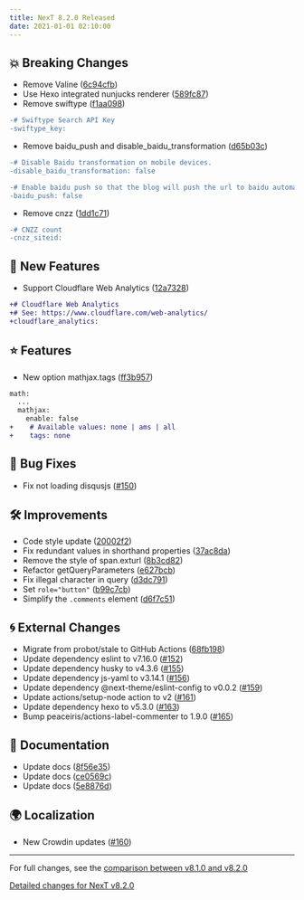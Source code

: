 ```yaml
---
title: NexT 8.2.0 Released
date: 2021-01-01 02:10:00
---
```


## 💥 Breaking Changes

- Remove Valine ([6c94cfb](https://github.com/next-theme/hexo-theme-next/commit/6c94cfb45fd8958c78e3532b32efdfb03efafc54))
- Use Hexo integrated nunjucks renderer ([589fc87](https://github.com/next-theme/hexo-theme-next/commit/589fc8721e5a8ec51eabfee115f606da925e0849))
- Remove swiftype ([f1aa098](https://github.com/next-theme/hexo-theme-next/commit/f1aa09877360f9e2a9e471b41bac22c34936c8dd))
```diff
-# Swiftype Search API Key
-swiftype_key:
```
- Remove baidu_push and disable_baidu_transformation ([d65b03c](https://github.com/next-theme/hexo-theme-next/commit/d65b03c3e134d422ff7156995f6807c72584dd12))
```diff
-# Disable Baidu transformation on mobile devices.
-disable_baidu_transformation: false

-# Enable baidu push so that the blog will push the url to baidu automatically which is very helpful for SEO.
-baidu_push: false
```
- Remove cnzz ([1dd1c71](https://github.com/next-theme/hexo-theme-next/commit/1dd1c71fdde61e8af7eaeb153d51a1506581408d))
```diff
-# CNZZ count
-cnzz_siteid:
```

## 🌟 New Features

- Support Cloudflare Web Analytics ([12a7328](https://github.com/next-theme/hexo-theme-next/commit/12a7328f3f1e113f5ee864dbf4a26116d486ded7))
```diff
+# Cloudflare Web Analytics
+# See: https://www.cloudflare.com/web-analytics/
+cloudflare_analytics:
```

## ⭐ Features

- New option mathjax.tags ([ff3b957](https://github.com/next-theme/hexo-theme-next/commit/ff3b9571c0779c0ba583ee650c6fa647e3f6fef8))
```diff
math:
  ...
  mathjax:
    enable: false
+    # Available values: none | ams | all
+    tags: none
```

## 🐞 Bug Fixes

- Fix not loading disqusjs ([#150](https://github.com/next-theme/hexo-theme-next/pull/150))

## 🛠 Improvements

- Code style update ([20002f2](https://github.com/next-theme/hexo-theme-next/commit/20002f2d2a757df5fcc26c3557f0080ff788eaaf))
- Fix redundant values in shorthand properties ([37ac8da](https://github.com/next-theme/hexo-theme-next/commit/37ac8dac9fe79443127a5d899aecaaf09e67b117))
- Remove the style of span.exturl ([8b3cd82](https://github.com/next-theme/hexo-theme-next/commit/8b3cd82c0d53595b9230a610b45a0884d736afaa))
- Refactor getQueryParameters ([e627bcb](https://github.com/next-theme/hexo-theme-next/commit/e627bcb2cbcddfc969f5ba8007e2f10ade9ae79b))
- Fix illegal character in query ([d3dc791](https://github.com/next-theme/hexo-theme-next/commit/d3dc791145d4a8c2665fd26c9b1672963410d17b))
- Set `role="button"` ([b99c7cb](https://github.com/next-theme/hexo-theme-next/commit/b99c7cbdb46a32df62496a43fb4f25754e2fb0f3))
- Simplify the `.comments` element ([d6f7c51](https://github.com/next-theme/hexo-theme-next/commit/d6f7c51f6c13882986b1f51a2f673aa89bbd6d25))

## 🌀 External Changes

- Migrate from probot/stale to GitHub Actions ([68fb198](https://github.com/next-theme/hexo-theme-next/commit/68fb198dcdeb2ac33c316d901d95c6e34822de4c))
- Update dependency eslint to v7.16.0 ([#152](https://github.com/next-theme/hexo-theme-next/pull/152))
- Update dependency husky to v4.3.6 ([#155](https://github.com/next-theme/hexo-theme-next/pull/155))
- Update dependency js-yaml to v3.14.1 ([#156](https://github.com/next-theme/hexo-theme-next/pull/156))
- Update dependency @next-theme/eslint-config to v0.0.2 ([#159](https://github.com/next-theme/hexo-theme-next/pull/159))
- Update actions/setup-node action to v2 ([#161](https://github.com/next-theme/hexo-theme-next/pull/161))
- Update dependency hexo to v5.3.0 ([#163](https://github.com/next-theme/hexo-theme-next/pull/163))
- Bump peaceiris/actions-label-commenter to 1.9.0 ([#165](https://github.com/next-theme/hexo-theme-next/pull/165))

## 📖 Documentation

- Update docs ([8f56e35](https://github.com/next-theme/hexo-theme-next/commit/8f56e35f44f42572c536decdee9587e814478b6c))
- Update docs ([ce0569c](https://github.com/next-theme/hexo-theme-next/commit/ce0569cfa3c86e0e3e0add469934a2f75031851a))
- Update docs ([5e8876d](https://github.com/next-theme/hexo-theme-next/commit/5e8876d5779e7be35738b47eeeb305c0d71db2f6))

## 🌍 Localization

- New Crowdin updates ([#160](https://github.com/next-theme/hexo-theme-next/pull/160))

***

For full changes, see the [comparison between v8.1.0 and v8.2.0](https://github.com/next-theme/hexo-theme-next/compare/v8.1.0...v8.2.0)

[Detailed changes for NexT v8.2.0](https://github.com/next-theme/hexo-theme-next/releases/tag/v8.2.0)
